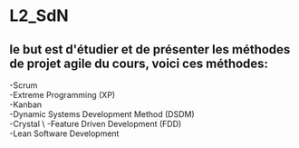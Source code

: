 # L2_SdN
## le but est d'étudier et de présenter les méthodes de projet agile du cours, voici ces méthodes:

-Scrum \
-Extreme Programming (XP) \
-Kanban \
-Dynamic Systems Development Method (DSDM) \
-Crystal \ 
-Feature Driven Development (FDD) \
-Lean Software Development
